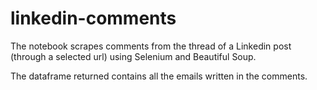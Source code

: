 # linkedin-comments

The notebook scrapes comments from the thread of a Linkedin post (through a selected url) using Selenium and Beautiful Soup.

The dataframe returned contains all the emails written in the comments.
